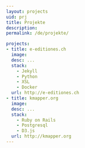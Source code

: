 ```yaml
---
layout: projects
uid: prj
title: Projekte
description: 
permalink: /de/projekte/

projects:
- title: e-editiones.ch
  image: 
  desc: ...
  stack: 
    - Jekyll
    - Python
    - XSL
    - Docker
  url: http://e-editiones.ch
- title: kmapper.org
  image: 
  desc: ...
  stack: 
    - Ruby on Rails
    - Postgresql
    - D3.js
  url: http://kmapper.org
---
```

